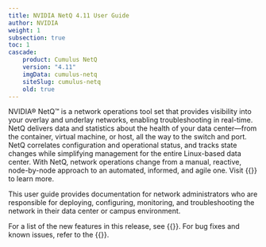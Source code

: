 ```yaml
---
title: NVIDIA NetQ 4.11 User Guide
author: NVIDIA
weight: 1
subsection: true
toc: 1
cascade:
    product: Cumulus NetQ
    version: "4.11"
    imgData: cumulus-netq
    siteSlug: cumulus-netq
    old: true
---
```


NVIDIA® NetQ™ is a network operations tool set that provides visibility into your overlay and underlay networks, enabling troubleshooting in real-time. NetQ delivers data and statistics about the health of your data center—from the container, virtual machine, or host, all the way to the switch and port. NetQ correlates configuration and operational status, and tracks state changes while simplifying management for the entire Linux-based data center. With NetQ, network operations change from a manual, reactive, node-by-node approach to an automated, informed, and agile one. Visit {{<exlink url="https://www.nvidia.com/en-us/networking/ethernet-switching/netq/" text="Network Operations with NetQ">}} to learn more.

This user guide provides documentation for network administrators who are responsible for deploying, configuring, monitoring, and troubleshooting the network in their data center or campus environment.

For a list of the new features in this release, see {{<link title="What's New" text="What's New">}}. For bug fixes and known issues, refer to the {{<link title="NVIDIA NetQ 4.11 Release Notes" text="release notes">}}. 
